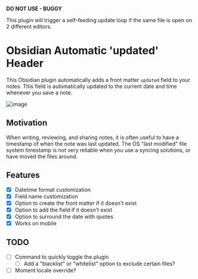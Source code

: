 **DO NOT USE - BUGGY**

This plugin will trigger a self-feeding update loop if the same file is open on 2 different editors.

# Obsidian Automatic 'updated' Header

This Obsidian plugin automatically adds a front matter `updated` field to your notes. This field is automatically updated to the current date and time whenever you save a note.

![image](https://user-images.githubusercontent.com/3216752/161605108-a4891b11-47b0-48ed-ba3f-e721761f4146.png)

## Motivation

When writing, reviewing, and sharing notes, it is often useful to have a timestamp of when the note was last updated. The OS "last modified" file system timestamp is not very reliable when you use a syncing solutions, or have moved the files around.


## Features

- [x] Datetime format customization
- [x] Field name customization
- [x] Option to create the front matter if it doesn't exist
- [x] Option to add the field if it doesn't exist
- [x] Option to surround the date with quotes
- [x] Works on mobile

## TODO

- [ ] Command to quickly toggle the plugin
  - [ ] Add a "blacklist" or "whitelist" option to exclude certain files?
- [ ] Moment locale override?
